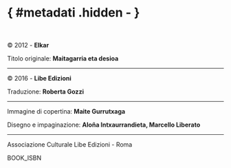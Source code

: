 # { #metadati .hidden - }

<br/>


<div class="small">

<div class="compact alignright">

© 2012 - **Elkar**

Titolo originale: **Maitagarria eta desioa**

___

©  2016 - **Libe Edizioni**

Traduzione: **Roberta Gozzi**

___

Immagine di copertina: **Maite Gurrutxaga**

Disegno e impaginazione: **Aloña Intxaurrandieta, Marcello Liberato**

___

Associazione Culturale Libe Edizioni - Roma

BOOK_ISBN

</div>

</div>


